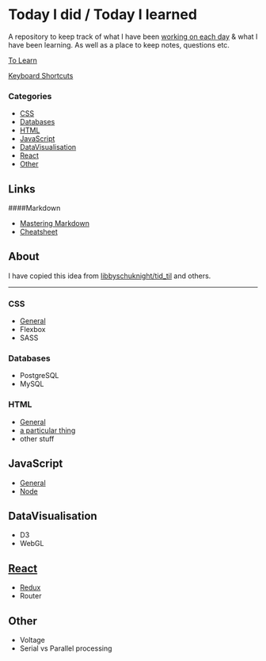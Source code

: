 # Today I did / Today I learned
A repository to keep track of what I have been [working on each day](tid.md) & what I have been learning. As well as a place to keep notes, questions etc.


[To Learn](toLearn.md)

[Keyboard Shortcuts](keyboardShortcuts.md)

### Categories
 * [CSS](#CSS)
 * [Databases](#databases)
 * [HTML](#HTML)
 * [JavaScript](#javascript)
 * [DataVisualisation](#datavisualisation)
 * [React](#react)
 * [Other](#other)

## Links
####Markdown
   * [Mastering Markdown](https://guides.github.com/features/mastering-markdown/)
   * [Cheatsheet](https://github.com/adam-p/markdown-here/wiki/Markdown-Cheatsheet)

## About
I have copied this idea from [libbyschuknight/tid_til](https://github.com/libbyschuknight/tid_til) and others.

---

### CSS
- [General](CSS/CSS.md)
- Flexbox
- SASS

### Databases
- PostgreSQL
- MySQL

### HTML
- [General](HTML/HTML.md)
- [a particular thing](HTML/aThing.md)
- other stuff

## JavaScript
- [General](javascript/javascript.md)
- [Node](javascript/node.md)

## DataVisualisation
- D3
- WebGL

## [React](react/react.md)
- [Redux](react/redux.md)
- Router

## Other
 - Voltage
 - Serial vs Parallel processing
